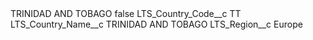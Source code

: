 <?xml version="1.0" encoding="UTF-8"?>
<CustomMetadata xmlns="http://soap.sforce.com/2006/04/metadata" xmlns:xsi="http://www.w3.org/2001/XMLSchema-instance" xmlns:xsd="http://www.w3.org/2001/XMLSchema">
    <label>TRINIDAD AND TOBAGO</label>
    <protected>false</protected>
    <values>
        <field>LTS_Country_Code__c</field>
        <value xsi:type="xsd:string">TT</value>
    </values>
    <values>
        <field>LTS_Country_Name__c</field>
        <value xsi:type="xsd:string">TRINIDAD AND TOBAGO</value>
    </values>
    <values>
        <field>LTS_Region__c</field>
        <value xsi:type="xsd:string">Europe</value>
    </values>
</CustomMetadata>
